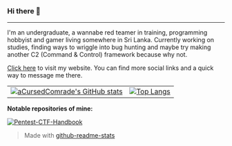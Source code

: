 ### Hi there 👋
***

I'm an undergraduate, a wannabe red teamer in training, programming hobbyist and gamer living somewhere in Sri Lanka. Currently working on studies, finding ways to wriggle into bug hunting and maybe try making another C2 (Command & Control) framework because why not.

[Click here](https://node-apps-acursedcomrade.koyeb.app/) to visit my website. You can find more social links and a quick way to message me there.

| | |
| :--: | :--: |
| [![aCursedComrade's GitHub stats](https://github-readme-stats.vercel.app/api?username=aCursedComrade&hide=prs,issues&show_icons=true&theme=radical)](https://github.com/anuraghazra/github-readme-stats) | [![Top Langs](https://github-readme-stats.vercel.app/api/top-langs/?username=anuraghazra&layout=compact&theme=radical)](https://github.com/anuraghazra/github-readme-stats) |

**Notable repositories of mine:**

[![Pentest-CTF-Handbook](https://github-readme-stats.vercel.app/api/pin/?username=aCursedComrade&repo=Pentest-CTF-Handbook&theme=radical)](https://github.com/aCursedComrade/Pentest-CTF-Handbook)

> Made with [github-readme-stats](https://github.com/anuraghazra/github-readme-stats)
